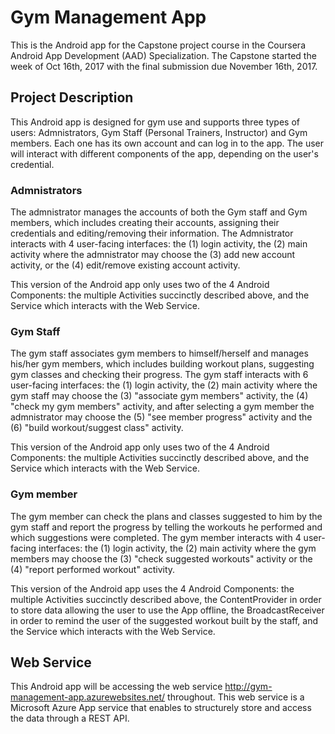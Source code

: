 # Gym Management App

This is the Android app for the Capstone project course in the Coursera Android App Development (AAD) Specialization. The Capstone started the week of Oct 16th, 2017 with the final submission due November 16th, 2017.

## Project Description
This Android app is designed for gym use and supports three types of users: Admnistrators, Gym Staff (Personal Trainers, Instructor) and Gym members. Each one has its own account and can log in to the app. The user will interact with different components of the app, depending on the user's credential.

### Admnistrators
The admnistrator manages the accounts of both the Gym staff and Gym members, which includes creating their accounts, assigning their credentials and editing/removing their information. The Admnistrator interacts with 4 user-facing interfaces: the (1) login activity, the (2) main activity where the admnistrator may choose the (3) add new account activity, or the (4) edit/remove existing account activity.

This version of the Android app only uses two of the 4 Android Components: the multiple Activities succinctly described above, and the Service which interacts with the Web Service.

### Gym Staff
The gym staff associates gym members to himself/herself and manages his/her gym members, which includes building workout plans, suggesting gym classes and checking their progress. The gym staff interacts with 6 user-facing interfaces: the (1) login activity, the (2) main activity where the gym staff may choose the (3) "associate gym members" activity, the (4) "check my gym members" activity, and after selecting a gym member the admnistrator may choose the (5) "see member progress" activity and the (6) "build workout/suggest class" activity.

This version of the Android app only uses two of the 4 Android Components: the multiple Activities succinctly described above, and the Service which interacts with the Web Service.

### Gym member
The gym member can check the plans and classes suggested to him by the gym staff and report the progress by telling the workouts he performed and which suggestions were completed. The gym member interacts with 4 user-facing interfaces: the (1) login activity, the (2) main activity where the gym members may choose the (3) "check suggested workouts" activity or the (4) "report performed workout" activity.

This version of the Android app uses the 4 Android Components: the multiple Activities succinctly described above, the ContentProvider in order to store data allowing the user to use the App offline, the BroadcastReceiver in order to remind the user of the suggested workout built by the staff, and the Service which interacts with the Web Service.

## Web Service
This Android app will be accessing the web service http://gym-management-app.azurewebsites.net/ throughout. This web service is a Microsoft Azure App service that enables to structurely store and access the data through a REST API.
